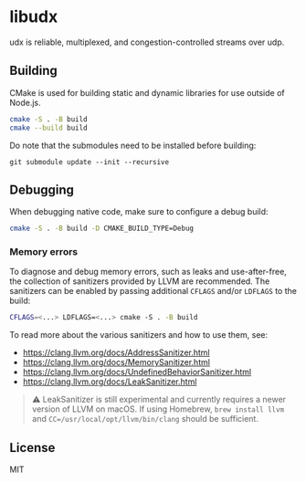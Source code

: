 # libudx

udx is reliable, multiplexed, and congestion-controlled streams over udp.

## Building

CMake is used for building static and dynamic libraries for use outside of Node.js.

```sh
cmake -S . -B build
cmake --build build
```

Do note that the submodules need to be installed before building:
```
git submodule update --init --recursive
```


## Debugging

When debugging native code, make sure to configure a debug build:

```sh
cmake -S . -B build -D CMAKE_BUILD_TYPE=Debug
```

### Memory errors

To diagnose and debug memory errors, such as leaks and use-after-free, the collection of sanitizers provided by LLVM are recommended. The sanitizers can be enabled by passing additional `CFLAGS` and/or `LDFLAGS` to the build:

```sh
CFLAGS=<...> LDFLAGS=<...> cmake -S . -B build
```

To read more about the various sanitizers and how to use them, see:

- <https://clang.llvm.org/docs/AddressSanitizer.html>
- <https://clang.llvm.org/docs/MemorySanitizer.html>
- <https://clang.llvm.org/docs/UndefinedBehaviorSanitizer.html>
- <https://clang.llvm.org/docs/LeakSanitizer.html>

> :warning: LeakSanitizer is still experimental and currently requires a newer version of LLVM on macOS. If using Homebrew, `brew install llvm` and `CC=/usr/local/opt/llvm/bin/clang` should be sufficient.

## License

MIT
